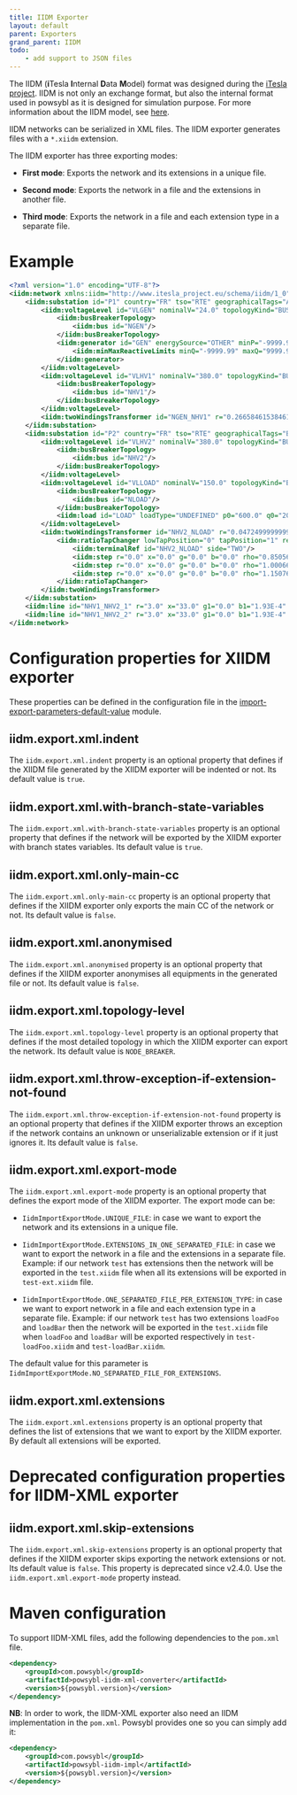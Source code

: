 ```yaml
---
title: IIDM Exporter
layout: default
parent: Exporters
grand_parent: IIDM
todo:
    - add support to JSON files
---
```


The IIDM (**i**Tesla **I**nternal **D**ata **M**odel) format was designed during the [iTesla project](http://www.itesla-project.eu).
IIDM is not only an exchange format, but also the internal format used in powsybl as it is designed for simulation purpose.
For more information about the IIDM model, see [here](../model/index.md).

IIDM networks can be serialized in XML files. The IIDM exporter generates files with a `*.xiidm` extension.

The IIDM exporter has three exporting modes:

   - **First mode**: Exports the network and its extensions in a unique file.
    
   - **Second mode**: Exports the network in a file and the extensions in another file.
    
   - **Third mode**: Exports the network in a file and each extension type in a separate file. 

# Example
```xml
<?xml version="1.0" encoding="UTF-8"?>
<iidm:network xmlns:iidm="http://www.itesla_project.eu/schema/iidm/1_0" id="sim1" caseDate="2013-01-15T18:45:00.000+01:00" forecastDistance="0" sourceFormat="test">
    <iidm:substation id="P1" country="FR" tso="RTE" geographicalTags="A">
        <iidm:voltageLevel id="VLGEN" nominalV="24.0" topologyKind="BUS_BREAKER">
            <iidm:busBreakerTopology>
                <iidm:bus id="NGEN"/>
            </iidm:busBreakerTopology>
            <iidm:generator id="GEN" energySource="OTHER" minP="-9999.99" maxP="9999.99" voltageRegulatorOn="true" targetP="607.0" targetV="24.5" targetQ="301.0" bus="NGEN" connectableBus="NGEN">
                <iidm:minMaxReactiveLimits minQ="-9999.99" maxQ="9999.99"/>
            </iidm:generator>
        </iidm:voltageLevel>
        <iidm:voltageLevel id="VLHV1" nominalV="380.0" topologyKind="BUS_BREAKER">
            <iidm:busBreakerTopology>
                <iidm:bus id="NHV1"/>
            </iidm:busBreakerTopology>
        </iidm:voltageLevel>
        <iidm:twoWindingsTransformer id="NGEN_NHV1" r="0.26658461538461536" x="11.104492831516762" g="0.0" b="0.0" ratedU1="24.0" ratedU2="400.0" bus1="NGEN" connectableBus1="NGEN" voltageLevelId1="VLGEN" bus2="NHV1" connectableBus2="NHV1" voltageLevelId2="VLHV1"/>
    </iidm:substation>
    <iidm:substation id="P2" country="FR" tso="RTE" geographicalTags="B">
        <iidm:voltageLevel id="VLHV2" nominalV="380.0" topologyKind="BUS_BREAKER">
            <iidm:busBreakerTopology>
                <iidm:bus id="NHV2"/>
            </iidm:busBreakerTopology>
        </iidm:voltageLevel>
        <iidm:voltageLevel id="VLLOAD" nominalV="150.0" topologyKind="BUS_BREAKER">
            <iidm:busBreakerTopology>
                <iidm:bus id="NLOAD"/>
            </iidm:busBreakerTopology>
            <iidm:load id="LOAD" loadType="UNDEFINED" p0="600.0" q0="200.0" bus="NLOAD" connectableBus="NLOAD"/>
        </iidm:voltageLevel>
        <iidm:twoWindingsTransformer id="NHV2_NLOAD" r="0.04724999999999999" x="4.049724365620455" g="0.0" b="0.0" ratedU1="400.0" ratedU2="158.0" bus1="NHV2" connectableBus1="NHV2" voltageLevelId1="VLHV2" bus2="NLOAD" connectableBus2="NLOAD" voltageLevelId2="VLLOAD">
            <iidm:ratioTapChanger lowTapPosition="0" tapPosition="1" regulating="true" loadTapChangingCapabilities="true" targetV="158.0">
                <iidm:terminalRef id="NHV2_NLOAD" side="TWO"/>
                <iidm:step r="0.0" x="0.0" g="0.0" b="0.0" rho="0.8505666905244191"/>
                <iidm:step r="0.0" x="0.0" g="0.0" b="0.0" rho="1.0006666666666666"/>
                <iidm:step r="0.0" x="0.0" g="0.0" b="0.0" rho="1.150766642808914"/>
            </iidm:ratioTapChanger>
        </iidm:twoWindingsTransformer>
    </iidm:substation>
    <iidm:line id="NHV1_NHV2_1" r="3.0" x="33.0" g1="0.0" b1="1.93E-4" g2="0.0" b2="1.93E-4" bus1="NHV1" connectableBus1="NHV1" voltageLevelId1="VLHV1" bus2="NHV2" connectableBus2="NHV2" voltageLevelId2="VLHV2"/>
    <iidm:line id="NHV1_NHV2_2" r="3.0" x="33.0" g1="0.0" b1="1.93E-4" g2="0.0" b2="1.93E-4" bus1="NHV1" connectableBus1="NHV1" voltageLevelId1="VLHV1" bus2="NHV2" connectableBus2="NHV2" voltageLevelId2="VLHV2"/>
</iidm:network>
```

# Configuration properties for XIIDM exporter

These properties can be defined in the configuration file in the [import-export-parameters-default-value](../../configuration/modules/import-export-parameters-default-value.md)
module.

## iidm.export.xml.indent
The `iidm.export.xml.indent` property is an optional property that defines if the XIIDM file generated by the XIIDM exporter
will be indented or not. Its default value is `true`.

## iidm.export.xml.with-branch-state-variables
The `iidm.export.xml.with-branch-state-variables` property is an optional property that defines if the network
will be exported by the XIIDM exporter with branch states variables. Its default value is `true`.

## iidm.export.xml.only-main-cc
The `iidm.export.xml.only-main-cc` property is an optional property that defines if the XIIDM exporter only exports the main CC
of the network or not. Its default value is `false`.

## iidm.export.xml.anonymised
The `iidm.export.xml.anonymised` property is an optional property that defines if the XIIDM exporter anonymises
all equipments in the generated file or not. Its default value is `false`.

## iidm.export.xml.topology-level
The `iidm.export.xml.topology-level` property is an optional property that defines if the most detailed topology in which the XIIDM exporter can export the
network. Its default value is `NODE_BREAKER`.

## iidm.export.xml.throw-exception-if-extension-not-found
The `iidm.export.xml.throw-exception-if-extension-not-found` property is an optional property that defines if the XIIDM exporter throws
an exception if the network contains an unknown or unserializable extension or if it just ignores it. Its default value is `false`.

## iidm.export.xml.export-mode
The `iidm.export.xml.export-mode` property is an optional property that defines the export mode of the XIIDM exporter.
The export mode can be:

   - `IidmImportExportMode.UNIQUE_FILE`: in case we want to export the network and its extensions in a unique file.

   - `IidmImportExportMode.EXTENSIONS_IN_ONE_SEPARATED_FILE`: in case we want to export the network in a file and  the extensions in a separate file.
    Example: if our network `test` has extensions then the network will be exported in the `test.xiidm` file when all its extensions will be exported in `test-ext.xiidm` file. 

   - `IidmImportExportMode.ONE_SEPARATED_FILE_PER_EXTENSION_TYPE`: in case we want to export network in a file and each extension type in a separate file.
   Example: if our network `test` has two extensions `loadFoo` and `loadBar` then the network will be exported 
    in the `test.xiidm` file when `loadFoo` and `loadBar` will be exported respectively in `test-loadFoo.xiidm` and `test-loadBar.xiidm`.

The default value for this parameter is `IidmImportExportMode.NO_SEPARATED_FILE_FOR_EXTENSIONS`.

## iidm.export.xml.extensions
The `iidm.export.xml.extensions` property is an optional property that defines the list of extensions that we want to export by the XIIDM exporter. 
By default all extensions will be exported.

# Deprecated configuration properties for IIDM-XML exporter

## iidm.export.xml.skip-extensions
The `iidm.export.xml.skip-extensions` property is an optional property that defines if the XIIDM exporter skips exporting the 
network extensions or not. Its default value is `false`.
This property is deprecated since v2.4.0. Use the `iidm.export.xml.export-mode` property instead.

# Maven configuration
To support IIDM-XML files, add the following dependencies to the `pom.xml` file.
```xml
<dependency>
    <groupId>com.powsybl</groupId>
    <artifactId>powsybl-iidm-xml-converter</artifactId>
    <version>${powsybl.version}</version>
</dependency>
```
**NB**: In order to work, the IIDM-XML exporter also need an IIDM implementation in the `pom.xml`. Powsybl
provides one so you can simply add it:
```xml
<dependency>
    <groupId>com.powsybl</groupId>
    <artifactId>powsybl-iidm-impl</artifactId>
    <version>${powsybl.version}</version>
</dependency>
```
